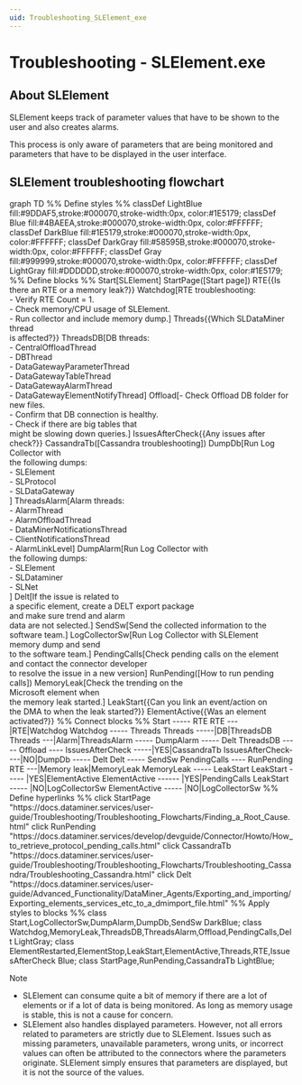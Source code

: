 ```yaml
---
uid: Troubleshooting_SLElement_exe
---
```


# Troubleshooting - SLElement.exe

## About SLElement

SLElement keeps track of parameter values that have to be shown to the user and also creates alarms.

This process is only aware of parameters that are being monitored and parameters that have to be displayed in the user interface.

## SLElement troubleshooting flowchart

<div class="mermaid">
graph TD
%% Define styles %%
classDef LightBlue fill:#9DDAF5,stroke:#000070,stroke-width:0px, color:#1E5179;
classDef Blue fill:#4BAEEA,stroke:#000070,stroke-width:0px, color:#FFFFFF;
classDef DarkBlue fill:#1E5179,stroke:#000070,stroke-width:0px, color:#FFFFFF;
classDef DarkGray fill:#58595B,stroke:#000070,stroke-width:0px, color:#FFFFFF;
classDef Gray fill:#999999,stroke:#000070,stroke-width:0px, color:#FFFFFF;
classDef LightGray fill:#DDDDDD,stroke:#000070,stroke-width:0px, color:#1E5179;
%% Define blocks %%
Start[SLElement]
StartPage([Start page])
RTE{{Is there an RTE or a memory leak?}}
Watchdog[RTE troubleshooting:<br/>- Verify RTE Count = 1.<br/>- Check memory/CPU usage of SLElement.<br/>- Run collector and include memory dump.]
Threads{{Which SLDataMiner thread <br>is affected?}}
ThreadsDB[DB threads:<br/>- CentralOffloadThread<br/>- DBThread<br/>- DataGatewayParameterThread<br/>- DataGatewayTableThread<br/>- DataGatewayAlarmThread<br/>- DataGatewayElementNotifyThread]
Offload[- Check Offload DB folder for new files.<br/>- Confirm that DB connection is healthy.<br/>- Check if there are big tables that <br>might be slowing down queries.]
IssuesAfterCheck{{Any issues after check?}}
CassandraTb([Cassandra troubleshooting])
DumpDb[Run Log Collector with <br> the following dumps:<br/>- SLElement<br/>- SLProtocol<br/>- SLDataGateway<br/>]
ThreadsAlarm[Alarm threads:<br/>- AlarmThread<br/>- AlarmOffloadThread<br/>- DataMinerNotificationsThread<br/>- ClientNotificationsThread<br/>- AlarmLinkLevel]
DumpAlarm[Run Log Collector with <br> the following dumps:<br/>- SLElement<br/>- SLDataminer<br/>- SLNet<br/>]
Delt[If the issue is related to <br> a specific element, create a DELT export package <br> and make sure trend and alarm <br> data are not selected.]
SendSw[Send the collected information to the software team.]
LogCollectorSw[Run Log Collector with SLElement <br>memory dump and send <br>to the software team.]
PendingCalls[Check pending calls on the element <br>and contact the connector developer <br>to resolve the issue in a new version]
RunPending([How to run pending calls])
MemoryLeak[Check the trending on the <br>Microsoft element when <br>the memory leak started.]
LeakStart{{Can you link an event/action on <br>the DMA to when the leak started?}}
ElementActive{{Was an element activated?}}
%% Connect blocks %%
Start ----- RTE
RTE --- |RTE|Watchdog
Watchdog ----- Threads
Threads -----|DB|ThreadsDB
Threads ---|Alarm|ThreadsAlarm ----- DumpAlarm ----- Delt
ThreadsDB ----- Offload ---- IssuesAfterCheck -----|YES|CassandraTb
IssuesAfterCheck----|NO|DumpDb ----- Delt
Delt ----- SendSw
PendingCalls ---- RunPending
RTE ---|Memory leak|MemoryLeak
MemoryLeak ----- LeakStart
LeakStart ----- |YES|ElementActive
ElementActive ------ |YES|PendingCalls
LeakStart ----- |NO|LogCollectorSw
ElementActive ----- |NO|LogCollectorSw
%% Define hyperlinks %%
click StartPage "https://docs.dataminer.services/user-guide/Troubleshooting/Troubleshooting_Flowcharts/Finding_a_Root_Cause.html"
click RunPending "https://docs.dataminer.services/develop/devguide/Connector/Howto/How_to_retrieve_protocol_pending_calls.html"
click CassandraTb "https://docs.dataminer.services/user-guide/Troubleshooting/Troubleshooting_Flowcharts/Troubleshooting_Cassandra/Troubleshooting_Cassandra.html"
click Delt "https://docs.dataminer.services/user-guide/Advanced_Functionality/DataMiner_Agents/Exporting_and_importing/Exporting_elements_services_etc_to_a_dmimport_file.html"
%% Apply styles to blocks %%
class Start,LogCollectorSw,DumpAlarm,DumpDb,SendSw DarkBlue;
class Watchdog,MemoryLeak,ThreadsDB,ThreadsAlarm,Offload,PendingCalls,Delt LightGray;
class ElementRestarted,ElementStop,LeakStart,ElementActive,Threads,RTE,IssuesAfterCheck Blue;
class StartPage,RunPending,CassandraTb LightBlue;
</div>

> [!NOTE]
>
> - SLElement can consume quite a bit of memory if there are a lot of elements or if a lot of data is being monitored. As long as memory usage is stable, this is not a cause for concern.
> - SLElement also handles displayed parameters. However, not all errors related to parameters are strictly due to SLElement. Issues such as missing parameters, unavailable parameters, wrong units, or incorrect values can often be attributed to the connectors where the parameters originate. SLElement simply ensures that parameters are displayed, but it is not the source of the values.
